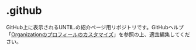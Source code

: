 # .github
GitHub上に表示されるUNTIL.の紹介ページ用リポジトリです。GitHubヘルプ「[Organizationのプロフィールのカスタマイズ](https://docs.github.com/ja/organizations/collaborating-with-groups-in-organizations/customizing-your-organizations-profile)」を参照の上、適宜編集してください。
